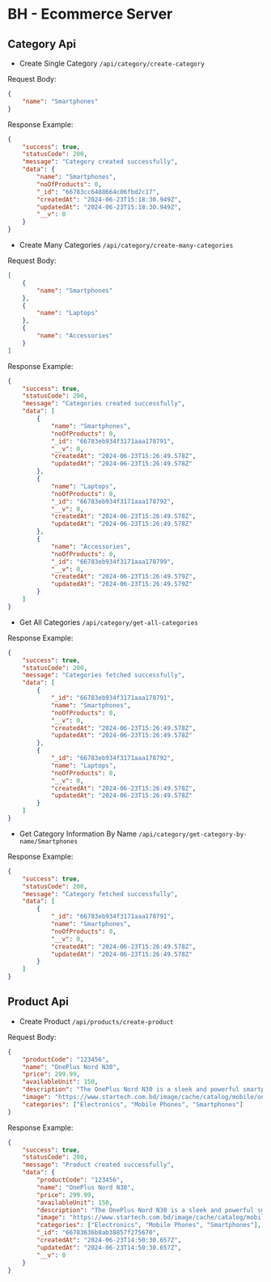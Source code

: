 # BH - Ecommerce Server

## Category Api

-   Create Single Category `/api/category/create-category`

Request Body:

```json
{
    "name": "Smartphones"
}
```

Response Example:

```json
{
    "success": true,
    "statusCode": 200,
    "message": "Category created successfully",
    "data": {
        "name": "Smartphones",
        "noOfProducts": 0,
        "_id": "66783cc6488664c06fbd2c17",
        "createdAt": "2024-06-23T15:18:30.949Z",
        "updatedAt": "2024-06-23T15:18:30.949Z",
        "__v": 0
    }
}
```

-   Create Many Categories `/api/category/create-many-categories`

Request Body:

```json
[
    {
        "name": "Smartphones"
    },
    {
        "name": "Laptops"
    },
    {
        "name": "Accessories"
    }
]
```

Response Example:

```json
{
    "success": true,
    "statusCode": 200,
    "message": "Categories created successfully",
    "data": [
        {
            "name": "Smartphones",
            "noOfProducts": 0,
            "_id": "66783eb934f3171aaa178791",
            "__v": 0,
            "createdAt": "2024-06-23T15:26:49.578Z",
            "updatedAt": "2024-06-23T15:26:49.578Z"
        },
        {
            "name": "Laptops",
            "noOfProducts": 0,
            "_id": "66783eb934f3171aaa178792",
            "__v": 0,
            "createdAt": "2024-06-23T15:26:49.578Z",
            "updatedAt": "2024-06-23T15:26:49.578Z"
        },
        {
            "name": "Accessories",
            "noOfProducts": 0,
            "_id": "66783eb934f3171aaa178799",
            "__v": 0,
            "createdAt": "2024-06-23T15:26:49.579Z",
            "updatedAt": "2024-06-23T15:26:49.579Z"
        }
    ]
}
```

-   Get All Categories `/api/category/get-all-categories`

Response Example:

```json
{
    "success": true,
    "statusCode": 200,
    "message": "Categories fetched successfully",
    "data": [
        {
            "_id": "66783eb934f3171aaa178791",
            "name": "Smartphones",
            "noOfProducts": 0,
            "__v": 0,
            "createdAt": "2024-06-23T15:26:49.578Z",
            "updatedAt": "2024-06-23T15:26:49.578Z"
        },
        {
            "_id": "66783eb934f3171aaa178792",
            "name": "Laptops",
            "noOfProducts": 0,
            "__v": 0,
            "createdAt": "2024-06-23T15:26:49.578Z",
            "updatedAt": "2024-06-23T15:26:49.578Z"
        }
    ]
}
```

-   Get Category Information By Name `/api/category/get-category-by-name/Smartphones`

Response Example:

```json
{
    "success": true,
    "statusCode": 200,
    "message": "Category fetched successfully",
    "data": [
        {
            "_id": "66783eb934f3171aaa178791",
            "name": "Smartphones",
            "noOfProducts": 0,
            "__v": 0,
            "createdAt": "2024-06-23T15:26:49.578Z",
            "updatedAt": "2024-06-23T15:26:49.578Z"
        }
    ]
}
```

## Product Api

-   Create Product `/api/products/create-product`

Request Body:

```json
{
    "productCode": "123456",
    "name": "OnePlus Nord N30",
    "price": 299.99,
    "availableUnit": 150,
    "description": "The OnePlus Nord N30 is a sleek and powerful smartphone offering great performance and value.",
    "image": "https://www.startech.com.bd/image/cache/catalog/mobile/oneplus/nord-n30-se/nord-n30-se-01-500x500.png",
    "categories": ["Electronics", "Mobile Phones", "Smartphones"]
}
```

Response Example:

```json
{
    "success": true,
    "statusCode": 200,
    "message": "Product created successfully",
    "data": {
        "productCode": "123456",
        "name": "OnePlus Nord N30",
        "price": 299.99,
        "availableUnit": 150,
        "description": "The OnePlus Nord N30 is a sleek and powerful smartphone offering great performance and value.",
        "image": "https://www.startech.com.bd/image/cache/catalog/mobile/oneplus/nord-n30-se/nord-n30-se-01-500x500.png",
        "categories": ["Electronics", "Mobile Phones", "Smartphones"],
        "_id": "66783636b8ab38857f275670",
        "createdAt": "2024-06-23T14:50:30.657Z",
        "updatedAt": "2024-06-23T14:50:30.657Z",
        "__v": 0
    }
}
```

